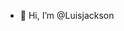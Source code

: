 - 👋 Hi, I’m @Luisjackson

<!---
Luisjackson/Luisjackson is a ✨ special ✨ repository because its `README.md` (this file) appears on your GitHub profile.
You can click the Preview link to take a look at your changes.
--->
